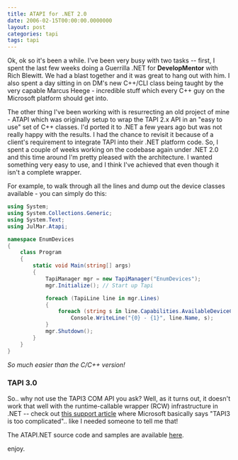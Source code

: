 ```yaml
---
title: ATAPI for .NET 2.0
date: 2006-02-15T00:00:00.0000000
layout: post
categories: tapi
tags: tapi
---
```


Ok, ok so it's been a while.  I've been very busy with two tasks -- first, I spent the last few weeks doing a Guerrilla .NET for **DevelopMentor** with Rich Blewitt.  We had a blast together and it was great to hang out with him.  I also spent a day sitting in on DM's new C++/CLI class being taught by the very capable Marcus Heege - incredible stuff which every C++ guy on the Microsoft platform should get into.

The other thing I've been working with is resurrecting an old project of mine - ATAPI which was originally setup to wrap the TAPI 2.x API in an "easy to use" set of C++ classes.  I'd ported it to .NET a few years ago but was not really happy with the results.  I had the chance to revisit it because of a client's requirement to integrate TAPI into their .NET platform code.  So, I spent a couple of weeks working on the codebase again under .NET 2.0 and this time around I'm pretty pleased with the architecture.  I wanted something very easy to use, and I think I've achieved that even though it isn't a complete wrapper.

For example, to walk through all the lines and dump out the device classes available - you can simply do this:

```csharp
using System;  
using System.Collections.Generic;  
using System.Text;  
using JulMar.Atapi;

namespace EnumDevices  
{  
    class Program  
    {  
        static void Main(string[] args)  
        {  
            TapiManager mgr = new TapiManager("EnumDevices");  
            mgr.Initialize(); // Start up Tapi

            foreach (TapiLine line in mgr.Lines)  
            {  
                foreach (string s in line.Capabilities.AvailableDeviceClasses)  
                    Console.WriteLine("{0} - {1}", line.Name, s);  
            }
            mgr.Shutdown();  
        }  
    }  
}
```

_So much easier than the C/C++ version!_

### TAPI 3.0

So.. why not use the TAPI3 COM API you ask?  Well, as it turns out, it doesn't work that well with the runtime-callable wrapper (RCW) infrastructure in .NET -- check out [this support article](http://support.microsoft.com/kb/841712/en-us) where Microsoft basically says "TAPI3 is too complicated".. like I needed someone to tell me that!

The ATAPI.NET source code and samples are available [here](https://github.com/markjulmar/atapi.net).

enjoy.

